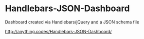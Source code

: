 # Handlebars-JSON-Dashboard
Dashboard created via Handlebars/jQuery and a JSON schema file

http://anything.codes/Handlebars-JSON-Dashboard/
